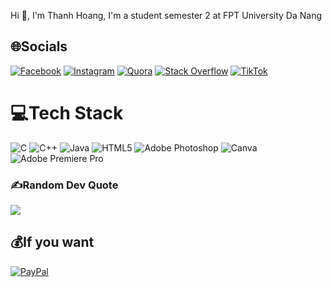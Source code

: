 Hi 👋, I'm Thanh Hoang, I'm a student semester 2 at FPT University Da Nang
## 🌐Socials
[![Facebook](https://img.shields.io/badge/Facebook-%231877F2.svg?logo=Facebook&logoColor=white)](https://www.facebook.com/hofang42/) [![Instagram](https://img.shields.io/badge/Instagram-%23E4405F.svg?logo=Instagram&logoColor=white)](https://instagram.com/hofang._/) [![Quora](https://img.shields.io/badge/Quora-%23B92B27.svg?logo=Quora&logoColor=white)](https://quora.com/profile/Phan-Le-Thanh-Hoang-K18-DN) [![Stack Overflow](https://img.shields.io/badge/-Stackoverflow-FE7A16?logo=stack-overflow&logoColor=white)](https://stackoverflow.com/users/22634159/thanh-hoàng) [![TikTok](https://img.shields.io/badge/TikTok-%23000000.svg?logo=TikTok&logoColor=white)](https://tiktok.com/@hofangg) 

# 💻Tech Stack
![C](https://img.shields.io/badge/c-%2300599C.svg?style=flat&logo=c&logoColor=white) ![C++](https://img.shields.io/badge/c++-%2300599C.svg?style=flat&logo=c%2B%2B&logoColor=white) ![Java](https://img.shields.io/badge/java-%23ED8B00.svg?style=flat&logo=java&logoColor=white) ![HTML5](https://img.shields.io/badge/html5-%23E34F26.svg?style=flat&logo=html5&logoColor=white) ![Adobe Photoshop](https://img.shields.io/badge/adobephotoshop-%2331A8FF.svg?style=flat&logo=adobephotoshop&logoColor=white) ![Canva](https://img.shields.io/badge/Canva-%2300C4CC.svg?style=flat&logo=Canva&logoColor=white) ![Adobe Premiere Pro](https://img.shields.io/badge/Adobe%20Premiere%20Pro-9999FF.svg?style=flat&logo=Adobe%20Premiere%20Pro&logoColor=white)

### ✍️Random Dev Quote
![](https://quotes-github-readme.vercel.app/api?type=vetical&theme=dark)

  ## 💰If you want 
  [![PayPal](https://img.shields.io/badge/PayPal-00457C?style=for-the-badge&logo=paypal&logoColor=white)](https://paypal.me/hofangg) 

  <!-- Proudly created with GPRM ( https://gprm.itsvg.in ) -->
  
